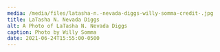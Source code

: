 ```yaml
---
media: /media/files/latasha-n.-nevada-diggs-willy-somma-credit-.jpg
title: LaTasha N. Nevada Diggs
alt: A Photo of LaTasha N. Nevada Diggs
caption: Photo by Willy Somma
date: 2021-06-24T15:55:00-0500
---
```

